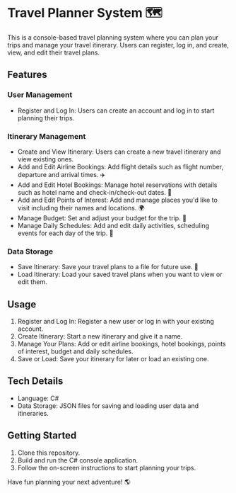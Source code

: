 # Travel Planner System 🗺️

This is a console-based travel planning system where you can plan your trips and manage your travel itinerary. Users can register, log in, and create, view, and edit their travel plans. 

## Features

### User Management
- Register and Log In: Users can create an account and log in to start planning their trips.

### Itinerary Management
- Create and View Itinerary: Users can create a new travel itinerary and view existing ones.
- Add and Edit Airline Bookings: Add flight details such as flight number, departure and arrival times. ✈️
- Add and Edit Hotel Bookings: Manage hotel reservations with details such as hotel name and check-in/check-out dates. 🏨
- Add and Edit Points of Interest: Add and manage places you'd like to visit including their names and locations. 🌍
- Manage Budget: Set and adjust your budget for the trip. 💸
- Manage Daily Schedules: Add and edit daily activities, scheduling events for each day of the trip. 📅

### Data Storage
- Save Itinerary: Save your travel plans to a file for future use. 📁
- Load Itinerary: Load your saved travel plans when you want to view or edit them.

## Usage

1. Register and Log In: Register a new user or log in with your existing account.
2. Create Itinerary: Start a new itinerary and give it a name.
3. Manage Your Plans: Add or edit airline bookings, hotel bookings, points of interest, budget and daily schedules.
4. Save or Load: Save your itinerary for later or load an existing one.

## Tech Details

- Language: C#
- Data Storage: JSON files for saving and loading user data and itineraries.

## Getting Started

1. Clone this repository.
2. Build and run the C# console application.
3. Follow the on-screen instructions to start planning your trips.

Have fun planning your next adventure! 🌎
